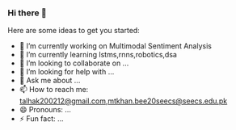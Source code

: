 ### Hi there 👋

Here are some ideas to get you started:

- 🔭 I’m currently working on Multimodal Sentiment Analysis
- 🌱 I’m currently learning lstms,rnns,robotics,dsa
- 👯 I’m looking to collaborate on ...
- 🤔 I’m looking for help with ...
- 💬 Ask me about ...
- 📫 How to reach me: talhak200212@gmail.com,mtkhan.bee20seecs@seecs.edu.pk
- 😄 Pronouns: ...
- ⚡ Fun fact: ...

